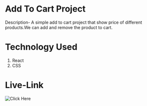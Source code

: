 # Add To Cart Project

Description- A simple add to cart project that show price of different products.We can add and remove the product to cart.

# Technology Used
1. React 
2. CSS

# Live-Link
![Click Here](https://63c2df333a644525ade13c46--snazzy-rolypoly-f919bd.netlify.app/)
